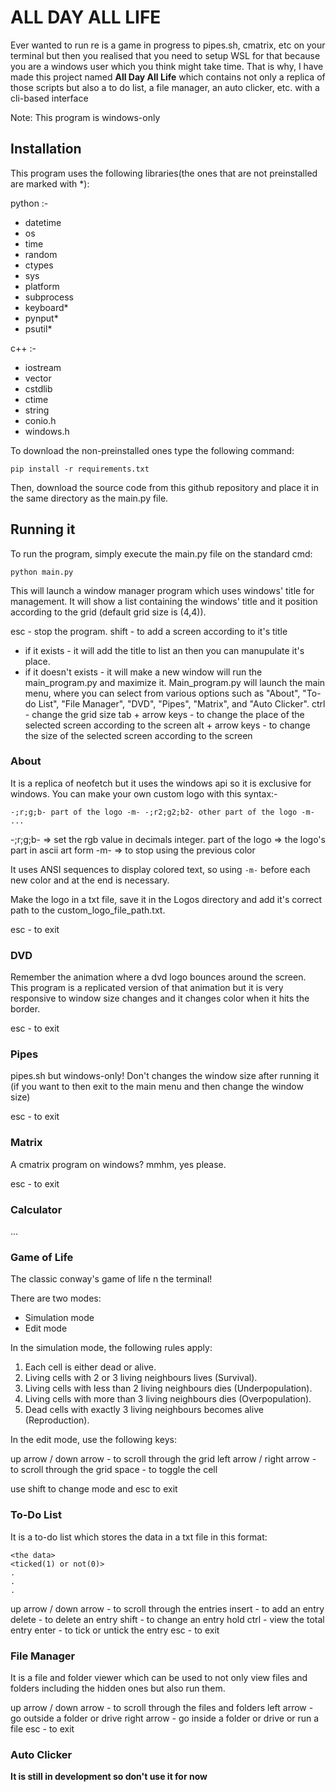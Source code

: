 # ALL DAY ALL LIFE
Ever wanted to run re is a game in progress to pipes.sh, cmatrix, etc on your terminal but then you realised that you need to setup WSL for that because you are a windows user which you think might take time. That is why, I have made this project named **All Day All Life** which contains not only a replica of those scripts but also a to do list, a file manager, an auto clicker, etc. with a cli-based interface

Note: This program is windows-only

## Installation
This program uses the following libraries(the ones that are not preinstalled are marked with *):

python :-

- datetime
- os
- time
- random
- ctypes
- sys
- platform
- subprocess
- keyboard*
- pynput*
- psutil*

c++ :-

- iostream
- vector
- cstdlib
- ctime
- string
- conio.h
- windows.h

To download the non-preinstalled ones type the following command:

```pip install -r requirements.txt```


Then, download the source code from this github repository and place it in the same directory as the main.py file.

## Running it
To run the program, simply execute the main.py file on the standard cmd:

```python main.py```

This will launch a window manager program which uses windows' title for management.
It will show a list containing the windows' title and it position according to the grid (default grid size is (4,4)).

esc - stop the program.
shift - to add a screen according to it's title
- if it exists - it will add the title to list an then you can manupulate it's place.
- if it doesn't exists - it will make a new window will run the main_program.py and maximize it.
Main_program.py will launch the main menu, where you can select from various options such as "About", "To-do List",  "File Manager", "DVD", "Pipes", "Matrix", and "Auto Clicker".
ctrl - change the grid size
tab + arrow keys - to change the place of the selected screen according to the screen
alt + arrow keys - to change the size of the selected screen according to the screen

### About
It is a replica of neofetch but it uses the windows api so it is exclusive for windows.
You can make your own custom logo with this syntax:-

```-;r;g;b- part of the logo -m- -;r2;g2;b2- other part of the logo -m- ...```

-;r;g;b- => set the rgb value in decimals integer.
part of the logo => the logo's part in ascii art form
-m- => to stop using the previous color

It uses ANSI sequences to display colored text, so using ```-m-``` before each new color and at the end is necessary.

Make the logo in a txt file, save it in the Logos directory and add it's correct path to the custom_logo_file_path.txt.

esc - to exit

### DVD
Remember the animation where a dvd logo bounces around the screen. This program is a replicated version of that animation but it is very responsive to window size changes and it changes color when it hits the border.

esc - to exit

### Pipes
pipes.sh but windows-only!
Don't changes the window size after running it (if you want to then exit to the main menu and then change the window size)

esc - to exit

### Matrix
A cmatrix program on windows? mmhm, yes please.

esc - to exit
### Calculator
...

### Game of Life
The classic conway's game of life n the terminal!

There are two modes:
- Simulation mode
- Edit mode

In the simulation mode, the following rules apply:

1. Each cell is either dead or alive.
2. Living cells with 2 or 3 living neighbours lives (Survival).
3. Living cells with less than 2 living neighbours dies (Underpopulation).
4. Living cells with more than 3 living neighbours dies (Overpopulation).
5. Dead cells with exactly 3 living neighbours becomes alive  (Reproduction).

In the edit mode, use the following keys:

up arrow / down arrow - to scroll through the grid
left arrow / right arrow - to scroll through the grid
space - to toggle the cell

use shift to change mode and esc to exit

### To-Do List
It is a to-do list which stores the data in a txt file in this format:

```
<the data>
<ticked(1) or not(0)>
.
.
.
```

up arrow / down arrow - to scroll through the entries
insert - to add an entry
delete - to delete an entry
shift - to change an entry
hold ctrl - view the total entry
enter - to tick or untick the entry
esc - to exit

### File Manager
It is a file and folder viewer which can be used to not only view files and folders including the hidden ones but also run them.

up arrow / down arrow - to scroll through the files and folders
left arrow - go outside a folder or drive
right arrow - go inside a folder or drive or run a file
esc - to exit

### Auto Clicker
**It is still in development so don't use it for now**
